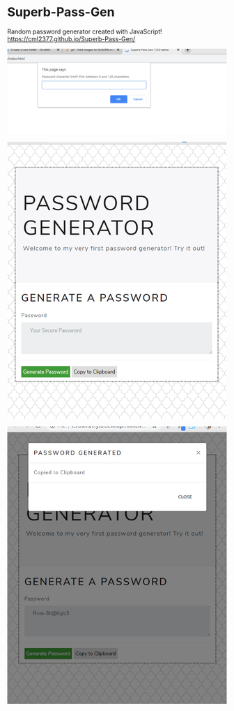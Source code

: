 # Superb-Pass-Gen
Random password generator created with JavaScript! 
https://cml2377.github.io/Superb-Pass-Gen/

![Screenshot1](images/First.png)

![Screenshot2](images/Second.png)

![Screenshot3](images/Third.png)